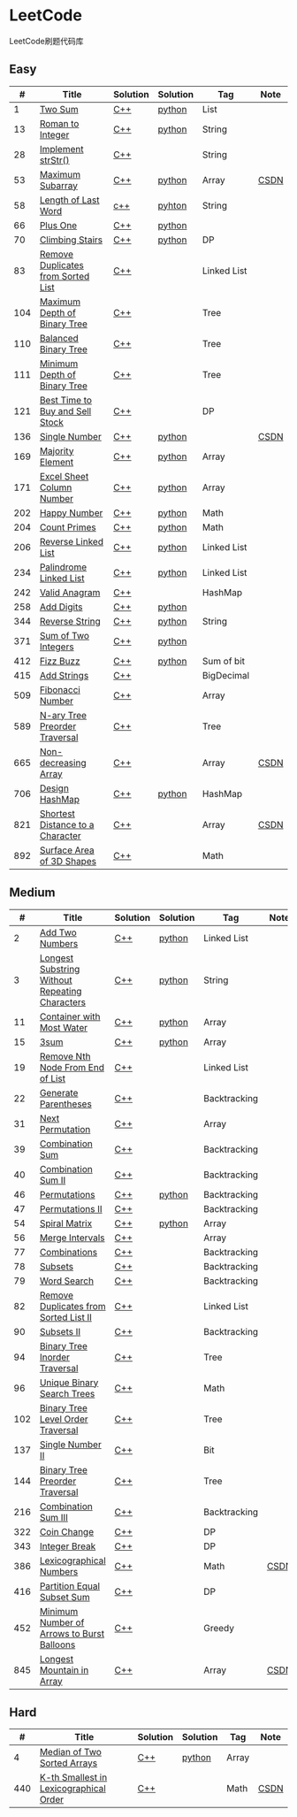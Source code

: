﻿# LeetCode
LeetCode刷题代码库

## Easy
|  #  | Title   |  Solution  |Solution| Tag |  Note  |
|-----|-------- | ---------- | ------ | ----|--------|
|1|[Two Sum][1]|[C++][2]|[python][3]|List||
|13|[Roman to Integer][4]|[C++][5]|[python][6]|String||
|28|[Implement strStr()][7]|[C++][8]||String||
|53|[Maximum Subarray][9]|[C++][10]|[python][11]|Array|[CSDN][12]|
|58|[Length of Last Word][13]|[c++][14]|[pyhton][15]|String||
|66|[Plus One][16]|[C++][17]|[python][18]|||
|70|[Climbing Stairs][19]|[C++][20]|[python][21]|DP||
|83|[Remove Duplicates from Sorted List][22]|[C++][23]||Linked List|
|104|[Maximum Depth of Binary Tree][24]|[C++][25]||Tree||
|110|[Balanced Binary Tree][26]|[C++][27]||Tree||
|111|[Minimum Depth of Binary Tree][28]|[C++][29]||Tree||
|121|[Best Time to Buy and Sell Stock][30]|[C++][31]||DP||
|136|[Single Number][32]|[C++][33]|[python][34]||[CSDN][35]|
|169|[Majority Element][36]|[C++][37]|[python][38]|Array||
|171|[Excel Sheet Column Number][39]|[C++][40]|[python][41]|Array||
|202|[Happy Number][42]|[C++][43]|[python][44]|Math||
|204|[Count Primes][45]|[C++][46]|[python][47]|Math||
|206|[Reverse Linked List][48]|[C++][49]|[python][50]|Linked List||
|234|[Palindrome Linked List][51]|[C++][52]|[python][53]|Linked List||
|242|[Valid Anagram][54]|[C++][55]||HashMap||
|258|[Add Digits][56]|[C++][57]|[python][58]|||
|344|[Reverse String][59]|[C++][60]|[python][61]|String||
|371|[Sum of Two Integers][62]|[C++][63]|[python][64]|||
|412|[Fizz Buzz][65]|[C++][66]|[python][67]|Sum of bit||
|415|[Add Strings][68]|[C++][69]||BigDecimal||
|509|[Fibonacci Number][70]|[C++][71]||Array||
|589|[N-ary Tree Preorder Traversal][72]|[C++][73]||Tree||
|665|[Non-decreasing Array][74]|[C++][75]||Array|[CSDN][76]|
|706|[Design HashMap][77]|[C++][78]|[python][79]|HashMap||
|821|[Shortest Distance to a Character][80]|[C++][81]||Array|[CSDN][82]|
|892|[Surface Area of 3D Shapes][83]|[C++][84]||Math||

## Medium
|  #  | Title      |  Solution  |Solution| Tag |  Note  |
|-----|------------| ---------- | ------ | ----|--------|
|2|[Add Two Numbers][85]|[C++][86]|[python][87]|Linked List|
|3|[Longest Substring Without Repeating Characters][88]|[C++][89]|[python][90]|String|
|11|[Container with Most Water][91]|[C++][92]|[python][93]|Array|
|15|[3sum][94]|[C++][95]|[python][96]|Array|
|19|[Remove Nth Node From End of List][97]|[C++][98]||Linked List|
|22|[Generate Parentheses][99]|[C++][100]||Backtracking|
|31|[Next Permutation][101]|[C++][102]||Array|
|39|[Combination Sum][103]|[C++][104]||Backtracking|
|40|[Combination Sum II][105]|[C++][106]||Backtracking|
|46|[Permutations][107]|[C++][108]|[python][109]|Backtracking|
|47|[Permutations II][110]|[C++][111]||Backtracking|
|54|[Spiral Matrix][112]|[C++][113]|[python][114]|Array|
|56|[Merge Intervals][115]|[C++][116]||Array|
|77|[Combinations][117]|[C++][118]||Backtracking|
|78|[Subsets][119]|[C++][120]||Backtracking|
|79|[Word Search][121]|[C++][122]||Backtracking|
|82|[Remove Duplicates from Sorted List II][123]|[C++][124]||Linked List|
|90|[Subsets II][125]|[C++][126]||Backtracking|
|94|[Binary Tree Inorder Traversal][127]|[C++][128]||Tree|
|96|[Unique Binary Search Trees][129]|[C++][130]||Math|
|102|[Binary Tree Level Order Traversal][131]|[C++][132]||Tree|
|137|[Single Number II][133]|[C++][134]||Bit|
|144|[Binary Tree Preorder Traversal][135]|[C++][136]||Tree|
|216|[Combination Sum III][137]|[C++][138]||Backtracking|
|322|[Coin Change][139]|[C++][140]||DP|
|343|[Integer Break][141]|[C++][142]||DP|
|386|[Lexicographical Numbers][143]|[C++][144]||Math|[CSDN][145]|
|416|[Partition Equal Subset Sum][146]|[C++][147]||DP|
|452|[Minimum Number of Arrows to Burst Balloons][148]|[C++][149]||Greedy|
|845|[Longest Mountain in Array][150]|[C++][151]||Array|[CSDN][152]|



## Hard
|  #  | Title      |  Solution  |Solution| Tag |  Note  |
|-----|------------| ---------- | ------ | ----|--------|
|4|[Median of Two Sorted Arrays][153]|[C++][154]|[python][155]|Array|
|440|[K-th Smallest in Lexicographical Order][156]|[C++][157]||Math|[CSDN][158]|


  [1]: https://leetcode.com/problems/two-sum/description/
  [2]: ./C++/1/main.cpp
  [3]: ./Python/1.py
  [4]: https://leetcode.com/problems/roman-to-integer/
  [5]: ./C++/13/main.cpp
  [6]: ./Python/13.py
  [7]: https://leetcode.com/problems/implement-strstr/
  [8]: ./C++/28/main.cpp
  [9]: https://leetcode.com/problems/maximum-subarray/
  [10]: ./C++/53/main.cpp
  [11]: ./Python/53.py
  [12]:  https://blog.csdn.net/whjkm/article/details/89041512
  [13]: https://leetcode.com/problems/length-of-last-word/
  [14]: ./C++/58/main.cpp
  [15]: ./Python/58.py
  [16]: https://leetcode.com/problems/plus-one/description/
  [17]: ./C++/66/main.cpp
  [18]: ./Python/66.py
  [19]: https://leetcode.com/problems/climbing-stairs/
  [20]: ./C++/70/main.cpp
  [21]: ./Python/70.py
  [22]: https://leetcode.com/problems/remove-duplicates-from-sorted-list/
  [23]: ./C++/83/main.cpp
  [24]: https://leetcode.com/problems/maximum-depth-of-binary-tree/
  [25]: ./C++/104/main.cpp
  [26]: https://leetcode.com/problems/balanced-binary-tree/
  [27]: ./C++/110/main.cpp
  [28]: https://leetcode.com/problems/minimum-depth-of-binary-tree/
  [29]: ./C++/111/main.cpp
  [30]: https://leetcode.com/problems/best-time-to-buy-and-sell-stock/
  [31]: ./C++/121/main.cpp
  [32]: https://leetcode.com/problems/single-number/description/
  [33]: ./C++/136/main.cpp
  [34]: ./Python/136.py
  [35]: https://blog.csdn.net/whjkm/article/details/89058579
  [36]: https://leetcode.com/problems/majority-element/
  [37]: ./C++/169/main.cpp
  [38]: ./Python/169.py
  [39]: https://leetcode.com/problems/excel-sheet-column-number/
  [40]: ./C++/171/main.cpp
  [41]: ./Python/171.py
  [42]: https://leetcode.com/problems/happy-number/
  [43]: ./C++/202/main.cpp
  [44]: ./Python/202.py
  [45]: https://leetcode.com/problems/count-primes/
  [46]: ./C++/204/main.cpp
  [47]: ./Python/204.py
  [48]: https://leetcode.com/problems/reverse-linked-list/
  [49]: ./C++/206/main.cpp
  [50]: ./Python/206.py
  [51]: https://leetcode.com/problems/palindrome-linked-list/
  [52]: ./C++/234/main.cpp
  [53]: ./Python/234.py
  [54]: https://leetcode.com/problems/valid-anagram/
  [55]: ./C++/242/main.cpp
  [56]: https://leetcode.com/problems/add-digits/description/
  [57]: ./C++/258/main.cpp
  [58]: ./Python/258.py
  [59]: https://leetcode.com/problems/reverse-string/description/
  [60]: ./C++/258/main.cpp
  [61]: ./Python/344.py
  [62]: https://leetcode.com/problems/sum-of-two-integers/description/
  [63]: ./C++/371/main.cpp
  [64]: ./Python/371.py
  [65]: https://leetcode.com/problems/fizz-buzz/
  [66]: ./C++/412/main.cpp
  [67]: ./Python/412.py
  [68]: https://leetcode.com/problems/add-strings/
  [69]: ./C++/415/main.cpp
  [70]: https://leetcode.com/problems/fibonacci-number/
  [71]: ./C++/509/main.cpp
  [72]: https://leetcode.com/problems/n-ary-tree-preorder-traversal/
  [73]: ./C++/589/main.cpp
  [74]: https://leetcode.com/problems/non-decreasing-array/
  [75]: ./C++/665/main.cpp
  [76]: https://blog.csdn.net/whjkm/article/details/89058579
  [77]: https://leetcode.com/problems/design-hashmap/description/
  [78]: ./C++/706/main.cpp
  [79]: ./Python/706.py
  [80]: https://leetcode.com/problems/shortest-distance-to-a-character/
  [81]: ./C++/821/main.cpp
  [82]: https://blog.csdn.net/whjkm/article/details/89460667
  [83]: https://leetcode.com/problems/surface-area-of-3d-shapes/
  [84]: ./C++/892/main.cpp
  [85]: https://leetcode.com/problems/add-two-numbers
  [86]: ./C++/2/main.cpp
  [87]: ./Python/2.py
  [88]: https://leetcode.com/problemset/top-interview-questions/
  [89]: ./C++/3/main.cpp
  [90]: ./Python/3.py
  [91]: https://leetcode.com/problems/container-with-most-water/
  [92]: ./C++/11/main.cpp
  [93]: ./Python/11.py
  [94]: https://leetcode.com/problems/3sum/description/
  [95]: ./C++/15/main.cpp
  [96]: ./Python/15.py
  [97]: https://leetcode.com/problems/remove-nth-node-from-end-of-list/
  [98]: ./C++/19/main.cpp
  [99]: https://leetcode.com/problemset/all/?search=22
  [100]: ./C++/22/main.cpp
  [101]: https://leetcode.com/problems/next-permutation/
  [102]: ./C++/31/main.cpp
  [103]: https://leetcode.com/problems/combination-sum/
  [104]: ./C++/39/main.cpp
  [105]: https://leetcode.com/problems/combination-sum-ii/
  [106]: ./C++/40/main.cpp
  [107]: https://leetcode.com/problems/permutations/
  [108]: ./C++/46/main.cpp
  [109]: ./Python/46.py
  [110]: https://leetcode.com/problems/permutations-ii/
  [111]: ./C++/47/main.cpp
  [112]: https://leetcode.com/problems/spiral-matrix/
  [113]: ./C++/54/main.cpp
  [114]: ./Python/54.py
  [115]: https://leetcode.com/problems/merge-intervals/
  [116]: ./C++/56/main.cpp
  [117]: https://leetcode.com/problemset/all/?search=77
  [118]: ./C++/77/main.cpp
  [119]: https://leetcode.com/problems/subsets/
  [120]: ./C++/78/main.cpp
  [121]: https://leetcode.com/problems/word-search/
  [122]: ./C++/79/main.cpp
  [123]: https://leetcode.com/problems/remove-duplicates-from-sorted-list-ii/
  [124]: ./C++/82/main.cpp
  [125]: https://leetcode.com/problems/subsets-ii/
  [126]: ./C++/90/main.cpp
  [127]: https://leetcode.com/problems/binary-tree-inorder-traversal/
  [128]: ./C++/94/main.cpp
  [129]: https://leetcode.com/problems/unique-binary-search-trees/
  [130]: ./C++/96/main.cpp
  [131]: https://leetcode.com/problems/binary-tree-level-order-traversal/
  [132]: ./C++/102/main.cpp
  [133]: https://leetcode.com/problems/single-number-ii/
  [134]: ./C++/137/main.cpp
  [135]: https://leetcode.com/problems/binary-tree-preorder-traversal/
  [136]: ./C++/144/main.cpp
  [137]: https://leetcode.com/problems/combination-sum-iii/
  [138]: ./C++/216/main.cpp
  [139]: https://leetcode.com/problems/coin-change/
  [140]: ./C++/322/main.cpp
  [141]: https://leetcode.com/problems/integer-break/
  [142]: ./C++/343/main.cpp
  [143]: https://leetcode.com/problems/lexicographical-numbers/
  [144]: ./C++/386/main.cpp
  [145]: https://blog.csdn.net/whjkm/article/details/89460667
  [146]: https://leetcode.com/problems/partition-equal-subset-sum/
  [147]: ./C++/416/main.cpp
  [148]: https://leetcode.com/problems/minimum-number-of-arrows-to-burst-balloons/
  [149]: ./C++/452/main.cpp
  [150]: https://leetcode.com/problems/longest-mountain-in-array/
  [151]: ./C++/845/main.cpp
  [152]: https://blog.csdn.net/whjkm/article/details/89460667
  [153]: https://leetcode.com/problems/median-of-two-sorted-arrays/
  [154]: ./C++/4/main.cpp
  [155]: ./Python/4.py
  [156]: https://leetcode.com/problems/k-th-smallest-in-lexicographical-order/
  [157]: ./C++/440/main.cpp
  [158]: https://blog.csdn.net/whjkm/article/details/89460667